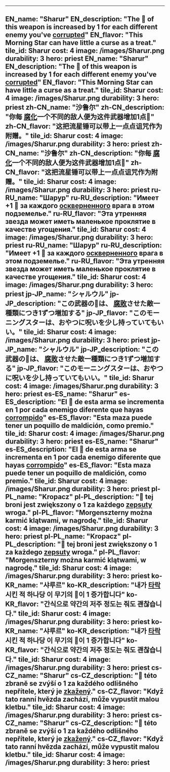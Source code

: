 ---

EN_name: "Sharur"
EN_description: "The 🔸 of this weapon is increased by 1 for each different enemy you've  <u>corrupted</u>"
EN_flavor: "This Morning Star can have little a curse as a treat."
tile_id: Sharur
cost: 4
image: /images/Sharur.png
durability: 3
hero: priest
EN_name: "Sharur"
EN_description: "The 🔸 of this weapon is increased by 1 for each different enemy you've  <u>corrupted</u>"
EN_flavor: "This Morning Star can have little a curse as a treat."
tile_id: Sharur
cost: 4
image: /images/Sharur.png
durability: 3
hero: priest
zh-CN_name: "沙鲁尔"
zh-CN_description: "你每 <u>腐化</u>一个不同的敌人便为这件武器增加1点🔸"
zh-CN_flavor: "这把流星锤可以带上一点点诅咒作为附赠。"
tile_id: Sharur
cost: 4
image: /images/Sharur.png
durability: 3
hero: priest
zh-CN_name: "沙鲁尔"
zh-CN_description: "你每 <u>腐化</u>一个不同的敌人便为这件武器增加1点🔸"
zh-CN_flavor: "这把流星锤可以带上一点点诅咒作为附赠。"
tile_id: Sharur
cost: 4
image: /images/Sharur.png
durability: 3
hero: priest
ru-RU_name: "Шарур"
ru-RU_description: "Имеет +1 🔸 за каждого  <u>оскверненного</u> врага в этом подземелье."
ru-RU_flavor: "Эта утренняя звезда может иметь маленькое проклятие в качестве угощения."
tile_id: Sharur
cost: 4
image: /images/Sharur.png
durability: 3
hero: priest
ru-RU_name: "Шарур"
ru-RU_description: "Имеет +1 🔸 за каждого  <u>оскверненного</u> врага в этом подземелье."
ru-RU_flavor: "Эта утренняя звезда может иметь маленькое проклятие в качестве угощения."
tile_id: Sharur
cost: 4
image: /images/Sharur.png
durability: 3
hero: priest
jp-JP_name: "シャルウル"
jp-JP_description: "この武器の🔸は、 <u>腐敗</u>させた敵一種類につき1ずつ増加する"
jp-JP_flavor: "このモーニングスターは、おやつに呪いを少し持っていてもいい。"
tile_id: Sharur
cost: 4
image: /images/Sharur.png
durability: 3
hero: priest
jp-JP_name: "シャルウル"
jp-JP_description: "この武器の🔸は、 <u>腐敗</u>させた敵一種類につき1ずつ増加する"
jp-JP_flavor: "このモーニングスターは、おやつに呪いを少し持っていてもいい。"
tile_id: Sharur
cost: 4
image: /images/Sharur.png
durability: 3
hero: priest
es-ES_name: "Sharur"
es-ES_description: "El 🔸 de esta arma se incrementa en 1 por cada enemigo diferente que hayas  <u>corrompido</u>"
es-ES_flavor: "Esta maza puede tener un poquillo de maldición, como premio."
tile_id: Sharur
cost: 4
image: /images/Sharur.png
durability: 3
hero: priest
es-ES_name: "Sharur"
es-ES_description: "El 🔸 de esta arma se incrementa en 1 por cada enemigo diferente que hayas  <u>corrompido</u>"
es-ES_flavor: "Esta maza puede tener un poquillo de maldición, como premio."
tile_id: Sharur
cost: 4
image: /images/Sharur.png
durability: 3
hero: priest
pl-PL_name: "Kropacz"
pl-PL_description: "🔸 tej broni jest zwiększony o 1 za każdego  <u>zepsuty</u> wroga."
pl-PL_flavor: "Morgenszterny można karmić klątwami, w nagrodę."
tile_id: Sharur
cost: 4
image: /images/Sharur.png
durability: 3
hero: priest
pl-PL_name: "Kropacz"
pl-PL_description: "🔸 tej broni jest zwiększony o 1 za każdego  <u>zepsuty</u> wroga."
pl-PL_flavor: "Morgenszterny można karmić klątwami, w nagrodę."
tile_id: Sharur
cost: 4
image: /images/Sharur.png
durability: 3
hero: priest
ko-KR_name: "샤루르"
ko-KR_description: "내가  <u>타락</u>시킨 적 하나당 이 무기의 🔸이 1 증가합니다"
ko-KR_flavor: "간식으로 약간의 저주 정도는 줘도 괜찮습니다."
tile_id: Sharur
cost: 4
image: /images/Sharur.png
durability: 3
hero: priest
ko-KR_name: "샤루르"
ko-KR_description: "내가  <u>타락</u>시킨 적 하나당 이 무기의 🔸이 1 증가합니다"
ko-KR_flavor: "간식으로 약간의 저주 정도는 줘도 괜찮습니다."
tile_id: Sharur
cost: 4
image: /images/Sharur.png
durability: 3
hero: priest
cs-CZ_name: "Sharur"
cs-CZ_description: "🔸 této zbraně se zvýší o 1 za každého odlišného nepřítele, který je  <u>zkažený</u>."
cs-CZ_flavor: "Když tato ranní hvězda zachází, může vypustit malou kletbu."
tile_id: Sharur
cost: 4
image: /images/Sharur.png
durability: 3
hero: priest
cs-CZ_name: "Sharur"
cs-CZ_description: "🔸 této zbraně se zvýší o 1 za každého odlišného nepřítele, který je  <u>zkažený</u>."
cs-CZ_flavor: "Když tato ranní hvězda zachází, může vypustit malou kletbu."
tile_id: Sharur
cost: 4
image: /images/Sharur.png
durability: 3
hero: priest
---